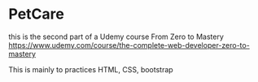 # PetCare

this is the second part of a Udemy course From Zero to Mastery https://www.udemy.com/course/the-complete-web-developer-zero-to-mastery

This is mainly to practices HTML, CSS, bootstrap
